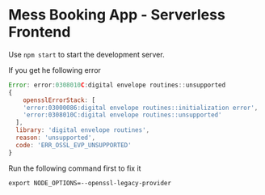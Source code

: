 # Mess Booking App - Serverless Frontend

Use `npm start` to start the development server.

If you get he following error

```js
Error: error:0308010C:digital envelope routines::unsupported
{
    opensslErrorStack: [
    'error:03000086:digital envelope routines::initialization error',
    'error:0308010C:digital envelope routines::unsupported'
  ],
  library: 'digital envelope routines',
  reason: 'unsupported',
  code: 'ERR_OSSL_EVP_UNSUPPORTED'
}
```

Run the following command first to fix it

```
export NODE_OPTIONS=--openssl-legacy-provider
```
